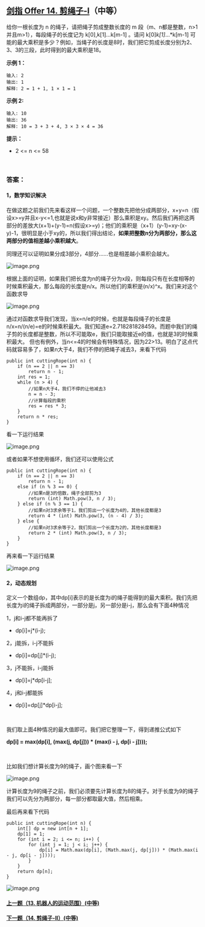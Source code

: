 ## [剑指 Offer 14. 剪绳子-I](https://leetcode-cn.com/problems/jian-sheng-zi-lcof/)（中等）

给你一根长度为 n 的绳子，请把绳子剪成整数长度的 m 段（m、n都是整数，n>1并且m>1），每段绳子的长度记为 k[0],k[1]...k[m-1] 。请问 k[0]*k[1]*...*k[m-1] 可能的最大乘积是多少？例如，当绳子的长度是8时，我们把它剪成长度分别为2、3、3的三段，此时得到的最大乘积是18。

**示例 1：**

```
输入: 2
输出: 1
解释: 2 = 1 + 1, 1 × 1 = 1
```

**示例 2:**

```
输入: 10
输出: 36
解释: 10 = 3 + 3 + 4, 3 × 3 × 4 = 36
```

**提示：**

- 2 <= n <= 58

<br/>

### 答案：

#### 1，数学知识解决

在做这题之前我们先来看这样一个问题，一个整数先把他分成两部分，x+y=n（假设x>=y并且x-y<=1,也就是说x和y非常接近）那么乘积是xy。然后我们再把这两部分的差放大(x+1)+(y-1)=n(假设x>=y)；他们的乘积是（x+1）(y-1)=xy-(x-y)-1，很明显是小于xy的，所以我们得出结论，**如果把整数n分为两部分，那么这两部分的值相差越小乘积越大**。


同理还可以证明如果分成3部分，4部分……也是相差越小乘积会越大。

![image.png](https://pic.leetcode-cn.com/875a8a4619d70cbe2d52f15a4f96f9727b363d2387caadfd320a8c192f35b2a0-image.png)


根据上面的证明，如果我们把长度为n的绳子分为x段，则每段只有在长度相等的时候乘积最大，那么每段的长度是n/x。所以他们的乘积是(n/x)^x。我们来对这个函数求导


![image.png](https://pic.leetcode-cn.com/f5eceba47b6cd65e5b575e212c38161f5ea7a94ccb6fef77154407345b551aa6-image.png)

通过对函数求导我们发现，当x=n/e的时候，也就是每段绳子的长度是n/x=n/(n/e)=e的时候乘积最大。我们知道e=2.718281828459。而题中我们的绳子剪的长度都是整数，所以不可能取e，我们只能取接近e的值，也就是3的时候乘积最大。
但也有例外，当n<=4的时候会有特殊情况，因为22>13。明白了这点代码就容易多了，如果n大于4，我们不停的把绳子减去3，来看下代码

```
public int cuttingRope(int n) {
    if (n == 2 || n == 3)
        return n - 1;
    int res = 1;
    while (n > 4) {
        //如果n大于4，我们不停的让他减去3
        n = n - 3;
        //计算每段的乘积
        res = res * 3;
    }
    return n * res;
}
```

看一下运行结果

![image.png](https://pic.leetcode-cn.com/64bd71867e0b2ce814303c57c53fe03d4c71c0b3e3c0c5fa403a55631e1676bd-image.png)

或者如果不想使用循环，我们还可以使用公式

```
public int cuttingRope(int n) {
    if (n == 2 || n == 3)
        return n - 1;
    else if (n % 3 == 0) {
        //如果n是3的倍数，绳子全部剪为3
        return (int) Math.pow(3, n / 3);
    } else if (n % 3 == 1) {
        //如果n对3求余等于1，我们剪出一个长度为4的，其他长度都是3
        return 4 * (int) Math.pow(3, (n - 4) / 3);
    } else {
        //如果n对3求余等于2，我们剪出一个长度为2的，其他长度都是3
        return 2 * (int) Math.pow(3, n / 3);
    }
}
```

再来看一下运行结果

![image.png](https://pic.leetcode-cn.com/c3f8914cecf9fa10bf475439d5a40ae618a88e21b776fdcf930e98690629db99-image.png)

#### 2，动态规划

定义一个数组dp，其中dp[i]表示的是长度为i的绳子能得到的最大乘积。我们先把长度为i的绳子拆成两部分，一部分是j，另一部分是i-j，那么会有下面4种情况

1，j和i-j都不能再拆了

- dp[i]=j*(i-j);

2，j能拆，i-j不能拆

- dp[i]=dp[j]*(i-j);

3，j不能拆，i-j能拆

- dp[i]=j*dp[i-j];

4，j和i-j都能拆

- dp[i]=dp[j]*dp[i-j];


<br/>

我们取上面4种情况的最大值即可。我们把它整理一下，得到递推公式如下

**dp[i] = max(dp[i], (max(j, dp[j])) \* (max(i - j, dp[i - j])));**

<br/>

比如我们想计算长度为9的绳子，画个图来看一下

![image.png](https://pic.leetcode-cn.com/9457ed7d6b3120d56c16a44bc4addb5ef951b008226a7352b6ceddb537171053-image.png)

计算长度为9的绳子之前，我们必须要先计算长度为8的绳子。对于长度为9的绳子我们可以先分为两部分，每一部分都取最大值，然后相乘。


最后再来看下代码

```
public int cuttingRope(int n) {
    int[] dp = new int[n + 1];
    dp[1] = 1;
    for (int i = 2; i <= n; i++) {
        for (int j = 1; j < i; j++) {
            dp[i] = Math.max(dp[i], (Math.max(j, dp[j])) * (Math.max(i - j, dp[i - j])));
        }
    }
    return dp[n];
}
```



![image.png](https://pic.leetcode-cn.com/d56a80459005b444404d2ad6fbaabdabecd2b9ed3cb2cf432e570c315ae2fcf7-image.png)

#### [上一题（13. 机器人的运动范围）(中等)](https://github.com/sdwwld/leetCode/blob/master/src/main/java/com/wld/java/offer/剑指Offer13.md)

#### [下一题（14. 剪绳子-II）(中等)](https://github.com/sdwwld/leetCode/blob/master/src/main/java/com/wld/java/offer/剑指Offer14-II.md)